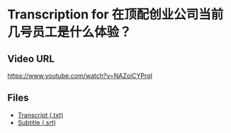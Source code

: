 # Transcription for 在顶配创业公司当前几号员工是什么体验？
## Video URL
https://www.youtube.com/watch?v=NAZoiCYPrqI
 
## Files
- [Transcript (.txt)](./transcript.txt)
- [Subtitle (.srt)](./transcript.srt)
